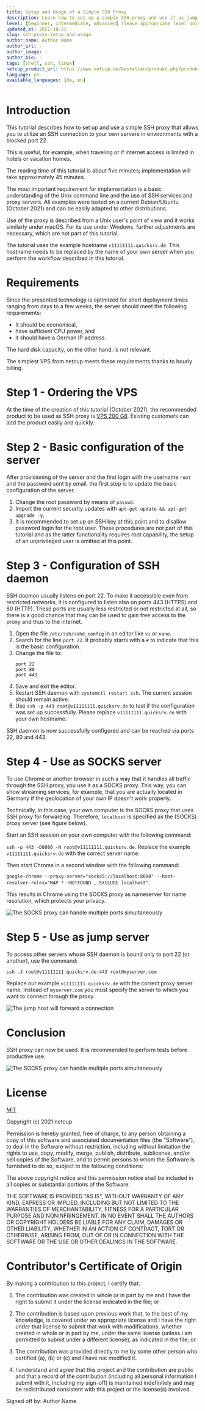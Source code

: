 ```yaml
---
title: Setup and Usage of a Simple SSH Proxy
description: Learn how to set up a simple SSH proxy and use it as jump host or SOCKS proxy.
level: [beginner, intermediate, advanced] (leave appropriate level only)
updated_at: 2021-10-21
slug: ssh-proxy-setup-and-usage
author_name: Author Name
author_url: -
author_image: -
author_bio: -
tags: [shell, ssh, linux] 
netcup_product_url: https://www.netcup.de/bestellen/produkt.php?produkt=2000
language: en
available_languages: [de, en]
---
```


# Introduction
This tutorial describes how to set up and use a simple SSH proxy that allows you to utilize an SSH connection to your own servers in environments with a blocked port 22.

This is useful, for example, when traveling or if internet access is limited in hotels or vacation homes.

The reading time of this tutorial is about five minutes; implementation will take approximately 45 minutes.

The most important requirement for implementation is a basic understanding of the Unix command line and the use of SSH services and proxy servers. All examples were tested on a current Debian/Ubuntu (October 2021) and can be easily adapted to other distributions.

Use of the proxy is described from a Unix user's point of view and it works similarly under macOS. For its use under Windows, further adjustments are necessary, which are not part of this tutorial.

The tutorial uses the example hostname `v11111111.quicksrv.de`. This hostname needs to be replaced by the name of your own server when you perform the workflow described in this tutorial.

# Requirements
Since the presented technology is optimized for short deployment times ranging from days to a few weeks, the server should meet the following requirements:

* It should be economical,
* have sufficient CPU power, and
* it should have a German IP address.

The hard disk capacity, on the other hand, is not relevant.

The simplest VPS from netcup meets these requirements thanks to hourly billing.

# Step 1 - Ordering the VPS
At the time of the creation of this tutorial (October 2021), the recommended product to be used as SSH proxy is [VPS 200 G8](https://www.netcup.de/bestellen/produkt.php?produkt=2000). 
Existing customers can add the product easily and quickly.

# Step 2 - Basic configuration of the server
After provisioning of the server and the first login with the username `root` and the password sent by email, the first step is to update the basic configuration of the server.

1. Change the root password by means of `passwd`.
2. Import the current security updates with `apt-get update && apt-get upgrade -y`.
3. It is recommended to set up an SSH key at this point and to disallow password login for the root user. These procedures are not part of this tutorial and as the latter functionality requires root capability, the setup of an unprivileged user is omitted at this point.

# Step 3 - Configuration of SSH daemon
SSH daemon usually listens on port 22. To make it accessible even from restricted networks, it is configured to listen also on ports 443 (HTTPS) and 80 (HTTP). These ports are usually less restricted or not restricted at all, so there is a good chance that they can be used to gain free access to the proxy and thus to the internet.

1. Open the file `/etc/ssh/sshd_config` in an editor like `vi` or `nano`.
2. Search for the line `port 22`. It probably starts with a `#` to indicate that this is the basic configuration.
3. Change the file to:
   ```
   port 22 
   port 80 
   port 443 
   ```
4. Save and exit the editor.
5. Restart SSH daemon with `systemctl restart ssh`. The current session should remain active.
6. Use `ssh -p 443 root@v11111111.quicksrv.de` to test if the configuration was set up successfully.
   Please replace `v11111111.quicksrv.de` with your own hostname.

SSH daemon is now successfully configured and can be reached via ports 22, 80 and 443.

# Step 4 - Use as SOCKS server
To use Chrome or another browser in such a way that it handles all traffic through the SSH proxy, you use it as a SOCKS proxy. This way, you can show streaming services, for example, that you are actually located in Germany if the geolocation of your own IP doesn't work properly.

Technically, in this case, your own computer is the SOCKS proxy that uses SSH proxy for forwarding. Therefore, `localhost` is specified as the (SOCKS) proxy server (see figure below).

Start an SSH session on your own computer with the following command:

`ssh -p 443 -D8080 -N root@v11111111.quicksrv.de`. Replace the example `v11111111.quicksrv.de` with the correct server name.

Then start Chrome in a second window with the following command:

`google-chrome --proxy-server="socks5://localhost:8080" --host-resolver-rules="MAP * ~NOTFOUND , EXCLUDE localhost"`.

This results in Chrome using the SOCKS proxy as nameserver for name resolution, which protects your privacy.

![The SOCKS proxy can handle multiple ports simultaneously](images/socks.png)

# Step 5 - Use as jump server
To access other servers whose SSH daemon is bound only to port 22 (or another), use the command:

`ssh -J root@v11111111.quicksrv.de:443 root@myserver.com`

Replace our example `v11111111.quicksrv.de` with the correct proxy server name. Instead of `myserver.com` you must specify the server to which you want to connect through the proxy.

![The jump host will forward a connection](images/jump.png)

# Conclusion
SSH proxy can now be used. It is recommended to perform tests before productive use.

![The SOCKS proxy can handle multiple ports simultaneously](images/socks.png)

# License
[MIT](https://github.com/netcup-community/community-tutorials/blob/main/LICENSE)

Copyright (c) 2021 netcup

Permission is hereby granted, free of charge, to any person obtaining a copy of this software and associated documentation files (the "Software"), to deal in the Software without restriction, including without limitation the rights to use, copy, modify, merge, publish, distribute, sublicense, and/or sell copies of the Software, and to permit persons to whom the Software is furnished to do so, subject to the following conditions:

The above copyright notice and this permission notice shall be included in all copies or substantial portions of the Software.

THE SOFTWARE IS PROVIDED "AS IS", WITHOUT WARRANTY OF ANY KIND, EXPRESS OR IMPLIED, INCLUDING BUT NOT LIMITED TO THE WARRANTIES OF MERCHANTABILITY, FITNESS FOR A PARTICULAR PURPOSE AND NONINFRINGEMENT. IN NO EVENT SHALL THE AUTHORS OR COPYRIGHT HOLDERS BE LIABLE FOR ANY CLAIM, DAMAGES OR OTHER LIABILITY, WHETHER IN AN ACTION OF CONTRACT, TORT OR OTHERWISE, ARISING FROM, OUT OF OR IN CONNECTION WITH THE SOFTWARE OR THE USE OR OTHER DEALINGS IN THE SOFTWARE.

# Contributor's Certificate of Origin
By making a contribution to this project, I certify that:

 1) The contribution was created in whole or in part by me and I have the right to submit it under the license indicated in the file; or

 2) The contribution is based upon previous work that, to the best of my knowledge, is covered under an appropriate license and I have the right under that license to submit that work with modifications, whether created in whole or in part by me, under the same license (unless I am permitted to submit under a different license), as indicated in the file; or

 3) The contribution was provided directly to me by some other person who certified (a), (b) or (c) and I have not modified it.

 4) I understand and agree that this project and the contribution are public and that a record of the contribution (including all personal information I submit with it, including my sign-off) is maintained indefinitely and may be redistributed consistent with this project or the license(s) involved.

Signed off by: Author Name <AuthorEmail>
